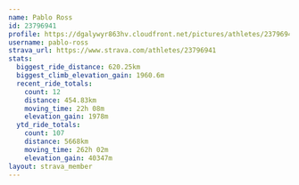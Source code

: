 ```yaml
---
name: Pablo Ross
id: 23796941
profile: https://dgalywyr863hv.cloudfront.net/pictures/athletes/23796941/14615399/1/large.jpg
username: pablo-ross
strava_url: https://www.strava.com/athletes/23796941
stats:
  biggest_ride_distance: 620.25km
  biggest_climb_elevation_gain: 1960.6m
  recent_ride_totals:
    count: 12
    distance: 454.83km
    moving_time: 22h 08m
    elevation_gain: 1978m
  ytd_ride_totals:
    count: 107
    distance: 5668km
    moving_time: 262h 02m
    elevation_gain: 40347m
layout: strava_member
--- 
```

